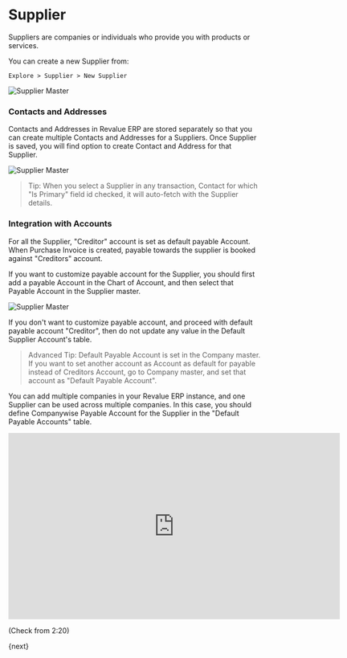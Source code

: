 # Supplier

Suppliers are companies or individuals who provide you with products or services.

You can create a new Supplier from:

`Explore > Supplier > New Supplier`

<img class="screenshot" alt="Supplier Master" src="/docs/assets/img/buying/supplier-master.png">

### Contacts and Addresses

Contacts and Addresses in Revalue ERP are stored separately so that you can create multiple Contacts and Addresses for a Suppliers. Once Supplier is saved, you will find option to create Contact and Address for that Supplier.

<img class="screenshot" alt="Supplier Master" src="/docs/assets/img/buying/supplier-new-address-contact.png">

> Tip: When you select a Supplier in any transaction, Contact for which "Is Primary" field id checked, it will auto-fetch with the Supplier details.

### Integration with Accounts

For all the Supplier, "Creditor" account is set as default payable Account. When Purchase Invoice is created, payable towards the supplier is booked against "Creditors" account.

If you want to customize payable account for the Supplier, you should first add a payable Account in the Chart of Account, and then select that Payable Account in the Supplier master.

<img class="screenshot" alt="Supplier Master" src="/docs/assets/img/buying/supplier-payable-account.png">

If you don't want to customize payable account, and proceed with default payable account "Creditor", then do not update any value in the Default Supplier Account's table.

> Advanced Tip: Default Payable Account is set in the Company master. If you want to set another account as Account as default for payable instead of Creditors Account, go to Company master, and set that account as "Default Payable Account".

You can add multiple companies in your Revalue ERP instance, and one Supplier can be used across multiple companies. In this case, you should define Companywise Payable Account for the Supplier in the "Default Payable Accounts" table.

<iframe width="660" height="371" src="https://www.youtube.com/embed/mzvWG80WRNk" frameborder="0" allowfullscreen></iframe>

(Check from 2:20)

{next}

